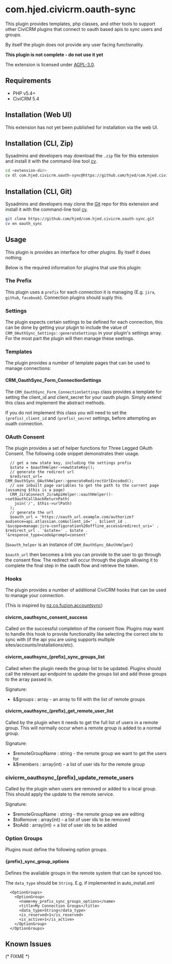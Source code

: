 # com.hjed.civicrm.oauth-sync

This plugin provides templates, php classes, and other tools to support other
CiviCRM plugins that connect to oauth based apis to sync users and groups.

By itself the plugin does not provide any user facing functionality.

**This plugin is not complete - do not use it yet**

The extension is licensed under [AGPL-3.0](LICENSE.txt).

## Requirements

* PHP v5.4+
* CiviCRM 5.4

## Installation (Web UI)

This extension has not yet been published for installation via the web UI.

## Installation (CLI, Zip)

Sysadmins and developers may download the `.zip` file for this extension and
install it with the command-line tool [cv](https://github.com/civicrm/cv).

```bash
cd <extension-dir>
cv dl com.hjed.civicrm.oauth-sync@https://github.com/hjed/com.hjed.civicrm.oauth-sync/archive/master.zip
```

## Installation (CLI, Git)

Sysadmins and developers may clone the [Git](https://en.wikipedia.org/wiki/Git) repo for this extension and
install it with the command-line tool [cv](https://github.com/civicrm/cv).

```bash
git clone https://github.com/hjed/com.hjed.civicrm.oauth-sync.git
cv en oauth_sync
```

## Usage

This plugin is provides an interface for other plugins. By itself it does nothing.

Below is the required information for plugins that use this plugin:

### The Prefix

This plugin uses a `prefix` for each connection it is managing (E.g. `jira`, `github`, `facebook`). Connection plugins 
should suply this.

### Settings

The plugin expects certain settings to be defined for each connection, this can be done by getting your plugin to include 
the value of `CRM_OAuthSync_Settings::generateSettings` in your plugin's settings array. For the most part the plugin will then manage these seetings.

### Templates

The plugin provides a number of template pages that can be used to manage connections:

#### CRM_OauthSync_Form_ConnectionSettings

The `CRM_OauthSync_Form_ConnectionSettings` class provides a template for setting the client_id and client_secret for your oauth plugin.
Simply extend this class and implement the abstract methods.

If you do not implement this class you will need to set the `(prefix)_client_id` and `(prefix)_secret` settings, before 
attempting an ouath connection.

### OAuth Consent

The plugin provides a set of helper functions for Three Legged OAuth Consent. The following code snippet demonstrates their usage. 

      // get a new state key, including the settings prefix
      $state = $oauthHelper->newStateKey();
      // generate the redirect url
      $redirect_url= CRM_OauthSync_OAuthHelper::generateRedirectUrlEncoded();
      // use inbuilt page variables to get the path to the current page (assuming $this is a page)
      CRM_JiraConnect_JiraApiHelper::oauthHelper()->setOauthCallbackReturnPath(
        join('/', $this->urlPath)
      );
      // generate the url
      $oauth_url = 'https://oauth_url.example.com/authorize?audience=api.atlassian.com&client_id=' . $client_id . '&scope=manage:jira-configuration%20offline_access&redirect_uri=' . $redirect_url . '&state=' . $state . '&response_type=code&prompt=consent'
(`$oauth_helper` is an instance of `CRM_OauthSync_OAuthHelper`)

`$oauth_url` then becomes a link you can provide to the user to go through the consent flow. The redirect will occur through 
the plugin allowing it to complete the final step in the oauth flow and retrieve the token.

### Hooks
The plugin provides a number of additional CiviCRM hooks that can be used to manage your connection. 

(This is inspired by [nz.co.fuzion.accountsync](https://github.com/eileenmcnaughton/nz.co.fuzion.accountsync/))
#### civicrm_oauthsync_consent_success

Called on the successful completion of the consent flow. Plugins may want to handle this hook to provide functionality
like selecting the correct site to sync with (if the api you are using supports multiple sites/accounts/installations/etc).

#### civicrm_oauthsync_(prefix)_sync_groups_list

Called when the plugin needs the group list to be updated. Plugins should call the relevant api endpoint to update the groups
list and add those groups to the array passed in.

Signature:

- &$groups : array - an array to fill with the list of remote groups
 

#### civicrm_oauthsync_(prefix)_get_remote_user_list

Called by the plugin when it needs to get the full list of users in a remote group. 
This will normally occur when a remote group is added to a normal group.

Signature: 

- $remoteGroupName : string - the remote group we want to get the users for
- &$members : array(int) - a list of user ids for the remote group

### civicrm_oauthsync_(prefix)_update_remote_users

Called by the plugin when users are removed or added to a local group. This should apply the update
to the remote service.

Signature:

- $remoteGroupName : string - the remote group we are editing
- $toRemove : array(int) - a list of user ids to be removed
- $toAdd : array(int) = a list of user ids to be added

### Option Groups

Plugins must define the following option groups. 

#### {prefix}_sync_group_options

Defines the available groups in the remote system that can be synced too.

The `data_type` should be `String`. E.g. if implemented in auto_install.xml

      <OptionGroups>
        <OptionGroup>
          <name>my_prefix_sync_groups_options</name>
          <title>My Connection Groups</title>
          <data_type>String</data_type>
          <is_reserved>1</is_reserved>
          <is_active>1</is_active>
        </OptionGroup>
      </OptionGroups>
      




## Known Issues

(* FIXME *)
